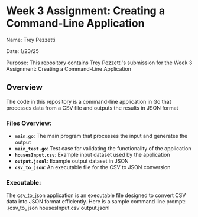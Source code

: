 # Week 3 Assignment: Creating a Command-Line Application
Name: Trey Pezzetti

Date: 1/23/25

Purpose: This repository contains Trey Pezzetti's submission for the Week 3 Assignment: Creating a Command-Line Application

## Overview
The code in this repository is a command-line application in Go that processes data from a CSV file and outputs the results in JSON format

### Files Overview:
- **`main.go`**: The main program that processes the input and generates the output
- **`main_test.go`**: Test case for validating the functionality of the application
- **`housesInput.csv`**: Example input dataset used by the application
- **`output.jsonl`**: Example output dataset in JSON
- **`csv_to_json`**: An executable file for the CSV to JSON conversion

### Executable:
The csv_to_json application is an executable file designed to convert CSV data into JSON format efficiently. Here is a sample command line prompt: ./csv_to_json housesInput.csv  output.jsonl
